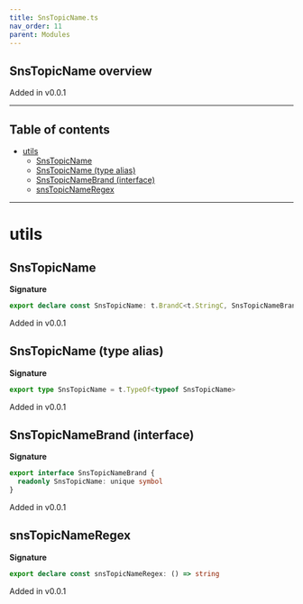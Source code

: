 ```yaml
---
title: SnsTopicName.ts
nav_order: 11
parent: Modules
---
```


## SnsTopicName overview

Added in v0.0.1

---

<h2 class="text-delta">Table of contents</h2>

- [utils](#utils)
  - [SnsTopicName](#snstopicname)
  - [SnsTopicName (type alias)](#snstopicname-type-alias)
  - [SnsTopicNameBrand (interface)](#snstopicnamebrand-interface)
  - [snsTopicNameRegex](#snstopicnameregex)

---

# utils

## SnsTopicName

**Signature**

```ts
export declare const SnsTopicName: t.BrandC<t.StringC, SnsTopicNameBrand>
```

Added in v0.0.1

## SnsTopicName (type alias)

**Signature**

```ts
export type SnsTopicName = t.TypeOf<typeof SnsTopicName>
```

Added in v0.0.1

## SnsTopicNameBrand (interface)

**Signature**

```ts
export interface SnsTopicNameBrand {
  readonly SnsTopicName: unique symbol
}
```

Added in v0.0.1

## snsTopicNameRegex

**Signature**

```ts
export declare const snsTopicNameRegex: () => string
```

Added in v0.0.1

